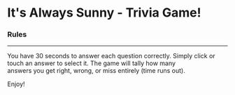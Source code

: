 # It's Always Sunny - Trivia Game!
  
### Rules
---
You have 30 seconds to answer each question correctly.  Simply click or touch an answer to select it.  The game will tally how many  
answers you get right, wrong, or miss entirely (time runs out).  

Enjoy!